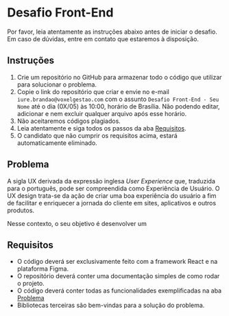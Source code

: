 # Desafio Front-End

Por favor, leia atentamente as instruções abaixo antes de iniciar o desafio. Em caso de dúvidas, entre em contato que estaremos à disposição.

## Instruções

1. Crie um repositório no GitHub para armazenar todo o código que utilizar para solucionar o problema. 
2. Copie o link do repositório que criar e envie no e-mail `iure.brandao@voxelgestao.com` com o assunto `Desafio Front-End - Seu Nome` até o dia (0X/05) às 10:00, horário de Brasília. Não podendo editar, adicionar e nem excluir qualquer arquivo após esse horário. 
3. Não aceitaremos códigos plagiados.
4. Leia atentamente e siga todos os passos da aba [Requisitos](#requisitos).
5. O candidato que não cumprir os requisitos acima, estará automaticamente eliminado.

## Problema

A sigla UX derivada da expressão inglesa *User Experience* que, traduzida para o português, pode ser compreendida como Experiência de Usuário. O UX design trata-se da ação de criar uma boa experiência do usuário a fim de facilitar e enriquecer a jornada do cliente em sites, aplicativos e outros produtos. 

Nesse contexto, o seu objetivo é desenvolver um 


## Requisitos

- O código deverá ser exclusivamente feito com a framework React e na plataforma Figma.
- O repositório deverá conter uma documentação simples de como rodar o projeto.
- O código deverá conter todas as funcionalidades exemplificadas na aba [Problema](#problema)
- Bibliotecas terceiras são bem-vindas para a solução do problema.
